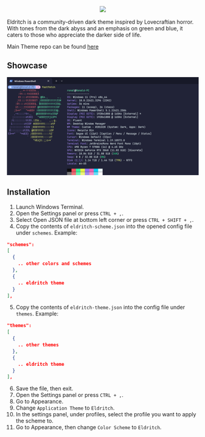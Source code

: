 <!-- DO NOT CHANGE THIS -->
<p align="center">
<img src="https://raw.github.com/eldritch-theme/eldritch/master/assets/logo/logo.png" width=150>
</p>
<p>
Eldritch is a community-driven dark theme inspired by Lovecraftian horror. With tones from the dark abyss and an emphasis on green and blue, it caters to those who appreciate the darker side of life.
</p>

Main Theme repo can be found [here](https://github.com/eldritch-theme/eldritch)

## Showcase
<!-- Your screenshot should go here -->
<img src="screenshot.png" alt="Screenshot"/><br/>

## Installation
1. Launch Windows Terminal.
2. Open the Settings panel or press `CTRL + ,`.
3. Select Open JSON file at bottom left corner or press `CTRL + SHIFT + ,`.
4. Copy the contents of `eldritch-scheme.json` into the opened config file under `schemes`.
Example:
```json
"schemes":
[
  {
    .. other colors and schemes
  },
  {
    .. eldritch theme
  }
],
```
5. Copy the contents of `eldritch-theme.json` into the config file under `themes`.
Example:
```json
"themes":
[
  {
    .. other themes
  },
  {
    .. eldritch theme
  }
],
```
6. Save the file, then exit.
7. Open the Settings panel or press `CTRL + ,`.
8. Go to Appearance.
9. Change `Application Theme` to `Eldritch`.
10. In the settings panel, under profiles, select the profile you want to apply the scheme to.
11. Go to Appearance, then change `Color Scheme` to `Eldritch`.
